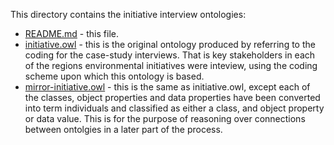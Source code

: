 This directory contains the initiative interview ontologies:

+ [README.md](README.md) - this file.
+ [initiative.owl](initiative.owl) - this is the original ontology produced by referring to the coding for the case-study interviews. That is key stakeholders in each of the regions environmental initiatives were inteview, using the coding scheme upon which this ontology is based. 
+ [mirror-initiative.owl](mirror-initiative.owl) - this is the same as initiative.owl, except each of the classes, object properties and data properties have been converted into term individuals and classified as either a class, and object property or data value. This is for the purpose of reasoning over connections between ontolgies in a later part of the process.
